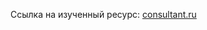 Ссылка на изученный ресурс:
[consultant.ru](http://www.consultant.ru/document/cons_doc_LAW_58804/e14327394d63c4f451508a6f2d1ae0c7d73e9359/)
